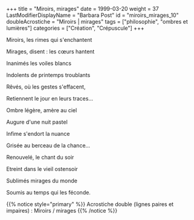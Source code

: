 +++
title = "Miroirs, mirages"
date = 1999-03-20
weight = 37
LastModifierDisplayName = "Barbara Post"
id = "miroirs_mirages_10"
doubleAcrostiche = "Miroirs | mirages"
tags = ["philosophie", "ombres et lumières"]
categories = ["Création", "Crépuscule"]
+++

Miroirs, les rimes qui s'enchantent

Mirages, disent : les cœurs hantent

Inanimés les voiles blancs

Indolents de printemps troublants

Rêvés, où les gestes s'effacent,

Retiennent le jour en leurs traces...

Ombre légère, amère au ciel

Augure d'une nuit pastel

Infime s'endort la nuance

Grisée au berceau de la chance...

Renouvelé, le chant du soir

Etreint dans le vieil ostensoir

Sublimés mirages du monde

Soumis au temps qui les féconde.

{{% notice style="primary" %}}
Acrostiche double (lignes paires et impaires) : Miroirs / mirages
{{% /notice %}}
